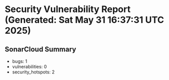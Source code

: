 # Security Vulnerability Report (Generated: Sat May 31 16:37:31 UTC 2025)


## SonarCloud Summary
* bugs: 1
* vulnerabilities: 0
* security_hotspots: 2
